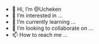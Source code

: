 - 👋 Hi, I’m @Ucheken
- 👀 I’m interested in ...
- 🌱 I’m currently learning ...
- 💞️ I’m looking to collaborate on ...
- 📫 How to reach me ...

<!---
Ucheken/Ucheken is a ✨ special ✨ repository because its `README.md` (this file) appears on your GitHub profile.
You can click the Preview link to take a look at your changes.
--->
